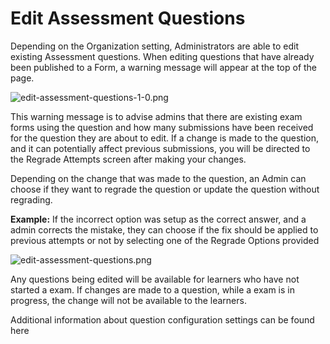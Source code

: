 # Edit Assessment Questions

Depending on the Organization setting, Administrators are able to edit existing Assessment questions. When editing questions that have already been published to a Form, a warning message will appear at the top of the page.

![edit-assessment-questions-1-0.png](https://e02.insite.com/files/sites/e02/edit-questions/edit-assessment-questions-1-0.png)

This warning message is to advise admins that there are existing exam forms using the question and how many submissions have been received for the question they are about to edit. If a change is made to the question, and it can potentially affect previous submissions, you will be directed to the Regrade Attempts screen after making your changes.

Depending on the change that was made to the question, an Admin can choose if they want to regrade the question or update the question without regrading.

**Example:**  If the incorrect option was setup as the correct answer, and a admin corrects the mistake, they can choose if the fix should be applied to previous attempts or not by selecting one of the Regrade Options provided

![edit-assessment-questions.png](https://e02.insite.com/files/sites/e02/edit-questions/edit-assessment-questions.png)

Any questions being edited will be available for learners who have not started a exam. If changes are made to a question, while a exam is in progress, the change will not be available to the learners. 

Additional information about question configuration settings can be found here
